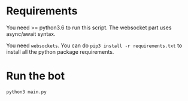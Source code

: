 # Requirements

You need >= python3.6 to run this script. The websocket part uses async/await
syntax.

You need `websockets`. You can do `pip3 install -r requirements.txt` to
install all the python package requirements.

# Run the bot

```
python3 main.py
```
